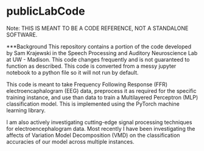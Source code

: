 # publicLabCode
Note: THIS IS MEANT TO BE A CODE REFERENCE, NOT A STANDALONE SOFTWARE.

***Background
This repository contains a portion of the code developed by Sam Krajewski in the Speech Processing and Auditory Neuroscience Lab at UW - Madison. This code changes frequently and is not guaranteed to function as described. This code is converted from a messy jupyter notebook to a python file so it will not run by default. 

This code is meant to take Frequency Following Response (FFR) electroencaphalogram (EEG) data, preprocess it as required for the specific training instance, and use than data to train a Multilayered Perceptron (MLP) classification model. This is implemented using the PyTorch machine learning library. 

I am also actively investigating cutting-edge signal processing techniques for electroencephalogram data. Most recently I have been investigating the affects of Variation Model Decomposition (VMD) on the classification accuracies of our model across multiple instances.
